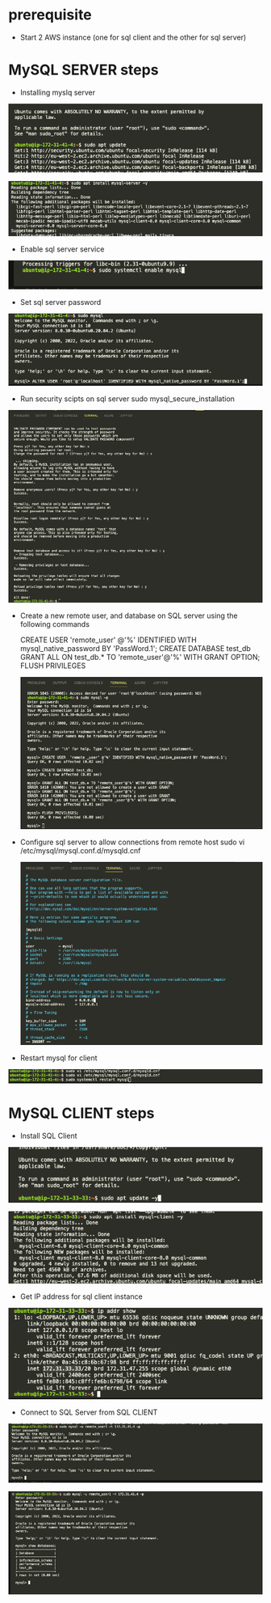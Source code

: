 # prerequisite

* Start 2 AWS instance (one for sql client and the other for sql server)



#  MySQL SERVER steps

* Installing myslq server

![](./screenshots/image1.png)

![](./screenshots/image2.png)



* Enable sql server service

![](./screenshots/image3.png)

* Set sql server password

![](./screenshots/image4.png)


* Run security scipts on sql server
  sudo mysql_secure_installation

 ![](./screenshots/image5.png) 


* Create a new remote user, and database on SQL server using the following commands

    CREATE USER  'remote_user' @'%' IDENTIFIED WITH mysql_native_password BY 'PassWord.1';
    CREATE DATABASE test_db
    GRANT ALL ON test_db.* TO 'remote_user'@'%' WITH GRANT OPTION;
    FLUSH PRIVILEGES


    ![](./screenshots/image6.png)

* Configure sql server to allow connections from remote host
    sudo vi /etc/mysql/mysql.conf.d/mysqld.cnf


    ![](./screenshots/image7.png)


* Restart mysql for client

![](./screenshots/image8.png)



#  MySQL CLIENT steps

* Install SQL Client


![](./screenshots/image9.png)

![](./screenshots/image10.png)

* Get IP address for sql client instance

![](./screenshots/image11.png)

* Connect to SQL Server from SQL CLIENT

![](./screenshots/image12.png)

![](./screenshots/image13.png)



